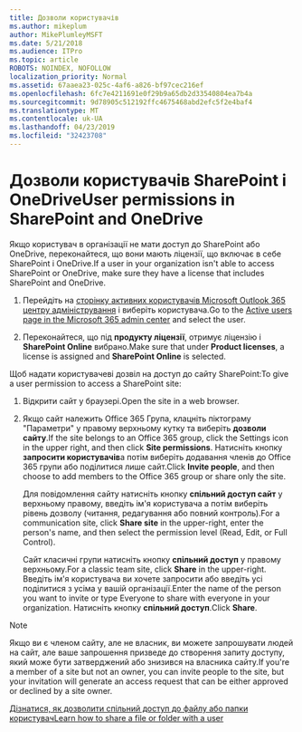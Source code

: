 ```yaml
---
title: Дозволи користувачів
ms.author: mikeplum
author: MikePlumleyMSFT
ms.date: 5/21/2018
ms.audience: ITPro
ms.topic: article
ROBOTS: NOINDEX, NOFOLLOW
localization_priority: Normal
ms.assetid: 67aaea23-025c-4af6-a826-bf97cec216ef
ms.openlocfilehash: 6fc7e4211691e0f29b9a65db2d33540804ea7b4a
ms.sourcegitcommit: 9d78905c512192ffc4675468abd2efc5f2e4baf4
ms.translationtype: MT
ms.contentlocale: uk-UA
ms.lasthandoff: 04/23/2019
ms.locfileid: "32423708"
---
```

# <a name="user-permissions-in-sharepoint-and-onedrive"></a><span data-ttu-id="658ea-102">Дозволи користувачів SharePoint і OneDrive</span><span class="sxs-lookup"><span data-stu-id="658ea-102">User permissions in SharePoint and OneDrive</span></span>

<span data-ttu-id="658ea-103">Якщо користувач в організації не мати доступ до SharePoint або OneDrive, переконайтеся, що вони мають ліцензії, що включає в себе SharePoint і OneDrive.</span><span class="sxs-lookup"><span data-stu-id="658ea-103">If a user in your organization isn't able to access SharePoint or OneDrive, make sure they have a license that includes SharePoint and OneDrive.</span></span> 
  
1. <span data-ttu-id="658ea-104">Перейдіть на [сторінку активних користувачів Microsoft Outlook 365 центру адміністрування](https://portal.office.com/adminportal/home#/users) і виберіть користувача.</span><span class="sxs-lookup"><span data-stu-id="658ea-104">Go to the [Active users page in the Microsoft 365 admin center](https://portal.office.com/adminportal/home#/users) and select the user.</span></span> 
    
2. <span data-ttu-id="658ea-105">Переконайтеся, що під **продукту ліцензії**, отримує ліцензію і **SharePoint Online** вибрано.</span><span class="sxs-lookup"><span data-stu-id="658ea-105">Make sure that under **Product licenses**, a license is assigned and **SharePoint Online** is selected.</span></span> 
    
 <span data-ttu-id="658ea-106">Щоб надати користувачеві дозвіл на доступ до сайту SharePoint:</span><span class="sxs-lookup"><span data-stu-id="658ea-106">To give a user permission to access a SharePoint site:</span></span> 
  
1. <span data-ttu-id="658ea-107">Відкрити сайт у браузері.</span><span class="sxs-lookup"><span data-stu-id="658ea-107">Open the site in a web browser.</span></span>
    
2. <span data-ttu-id="658ea-108">Якщо сайт належить Office 365 Група, клацніть піктограму "Параметри" у правому верхньому кутку та виберіть **дозволи сайту**.</span><span class="sxs-lookup"><span data-stu-id="658ea-108">If the site belongs to an Office 365 group, click the Settings icon in the upper right, and then click **Site permissions**.</span></span> <span data-ttu-id="658ea-109">Натисніть кнопку **запросити користувачів**а потім виберіть додавання членів до Office 365 групи або поділитися лише сайт.</span><span class="sxs-lookup"><span data-stu-id="658ea-109">Click **Invite people**, and then choose to add members to the Office 365 group or share only the site.</span></span> 
    
    <span data-ttu-id="658ea-110">Для повідомлення сайту натисніть кнопку **спільний доступ сайт** у верхньому правому, введіть ім'я користувача а потім виберіть рівень дозволу (читання, редагування або повний контроль).</span><span class="sxs-lookup"><span data-stu-id="658ea-110">For a communication site, click **Share site** in the upper-right, enter the person's name, and then select the permission level (Read, Edit, or Full Control).</span></span> 
    
    <span data-ttu-id="658ea-111">Сайт класичні групи натисніть кнопку **спільний доступ** у правому верхньому.</span><span class="sxs-lookup"><span data-stu-id="658ea-111">For a classic team site, click **Share** in the upper-right.</span></span> <span data-ttu-id="658ea-112">Введіть ім'я користувача ви хочете запросити або введіть усі поділитися з усіма у вашій організації.</span><span class="sxs-lookup"><span data-stu-id="658ea-112">Enter the name of the person you want to invite or type Everyone to share with everyone in your organization.</span></span> <span data-ttu-id="658ea-113">Натисніть кнопку **спільний доступ**.</span><span class="sxs-lookup"><span data-stu-id="658ea-113">Click **Share**.</span></span>
    
> [!NOTE]
> <span data-ttu-id="658ea-114">Якщо ви є членом сайту, але не власник, ви можете запрошувати людей на сайт, але ваше запрошення призведе до створення запиту доступу, який може бути затверджений або знизився на власника сайту.</span><span class="sxs-lookup"><span data-stu-id="658ea-114">If you're a member of a site but not an owner, you can invite people to the site, but your invitation will generate an access request that can be either approved or declined by a site owner.</span></span> 
  
[<span data-ttu-id="658ea-115">Дізнатися, як дозволити спільний доступ до файлу або папки користувач</span><span class="sxs-lookup"><span data-stu-id="658ea-115">Learn how to share a file or folder with a user</span></span>](https://go.microsoft.com/fwlink/?linkid=533408)
  

